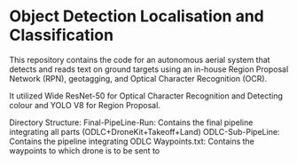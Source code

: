 ﻿# Object Detection Localisation and Classification
 
This repository contains the code for an autonomous aerial system that detects and reads text on ground targets using an in-house Region Proposal Network (RPN), geotagging, and Optical Character Recognition (OCR).

It utilized Wide ResNet-50 for Optical Character Recognition and Detecting colour and YOLO V8 for Region Proposal.

Directory Structure:
Final-PipeLine-Run: Contains the final pipeline integrating all parts (ODLC+DroneKit+Takeoff+Land)
ODLC-Sub-PipeLine: Contains the pipeline integrating ODLC
Waypoints.txt: Contains the waypoints to which drone is to be sent to
